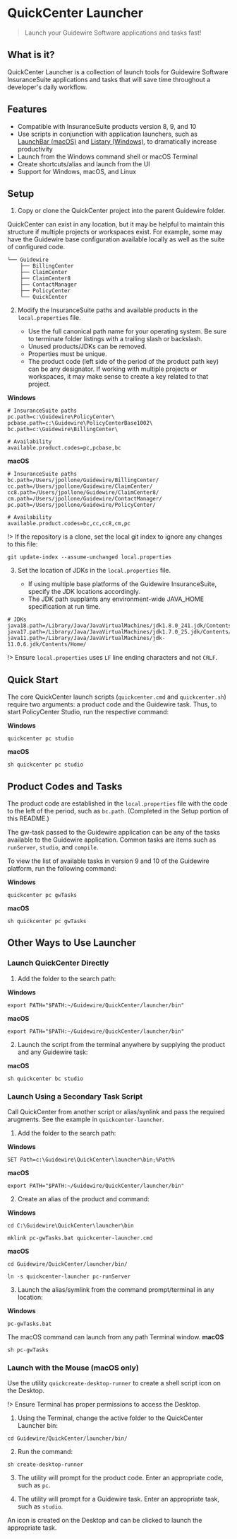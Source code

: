 # QuickCenter Launcher
> Launch your Guidewire Software applications and tasks fast!

## What is it?
QuickCenter Launcher is a collection of launch tools for Guidewire Software InsuranceSuite applications and tasks that will save time throughout a developer's daily workflow. 

## Features
- Compatible with InsuranceSuite products version 8, 9, and 10
- Use scripts in conjunction with application launchers, such as [LaunchBar (macOS)](https://www.obdev.at/products/launchbar/index.html) and [Listary (Windows)](https://www.listary.com/), to dramatically increase productivity
- Launch from the Windows command shell or macOS Terminal
- Create shortcuts/alias and launch from the UI
- Support for Windows, macOS, and Linux

## Setup

1. Copy or clone the QuickCenter project into the parent Guidewire folder. 
   
QuickCenter can exist in any location, but it may be helpful to maintain this structure if multiple projects or workspaces exist. For example, some may have the Guidewire base configuration available locally as well as the suite of configured code. 

```text
└── Guidewire
    ├── BillingCenter
    ├── ClaimCenter
    ├── ClaimCenter8
    ├── ContactManager
    ├── PolicyCenter
    └── QuickCenter
```

2. Modify the InsuranceSuite paths and available products in the `local.properties` file. 

    - Use the full canonical path name for your operating system. Be sure to terminate folder listings with a trailing slash or backslash.
    - Unused products/JDKs can be removed. 
    - Properties must be unique.
    - The product code (left side of the period of the product path key) can be any designator. If working with multiple projects or workspaces, it may make sense to create a key related to that project.


**Windows**
```text
# InsuranceSuite paths
pc.path=c:\Guidewire\PolicyCenter\
pcbase.path=c:\Guidewire\PolicyCenterBase1002\
bc.path=c:\Guidewire\BillingCenter\

# Availability 
available.product.codes=pc,pcbase,bc
```

**macOS**
```text
# InsuranceSuite paths
bc.path=/Users/jpollone/Guidewire/BillingCenter/
cc.path=/Users/jpollone/Guidewire/ClaimCenter/
cc8.path=/Users/jpollone/Guidewire/ClaimCenter8/
cm.path=/Users/jpollone/Guidewire/ContactManager/
pc.path=/Users/jpollone/Guidewire/PolicyCenter/

# Availability 
available.product.codes=bc,cc,cc8,cm,pc
```

!> If the repository is a clone, set the local git index to ignore any changes to this file:
    
```git update-index --assume-unchanged local.properties```

3. Set the location of JDKs in the `local.properties` file. 

    - If using multiple base platforms of the Guidewire InsuranceSuite, specify the JDK locations accordingly.
    - The JDK path supplants any environment-wide JAVA_HOME specification at run time.

```text
# JDKs
java18.path=/Library/Java/JavaVirtualMachines/jdk1.8.0_241.jdk/Contents/Home/
java17.path=/Library/Java/JavaVirtualMachines/jdk1.7.0_25.jdk/Contents/Home/
java11.path=/Library/Java/JavaVirtualMachines/jdk-11.0.6.jdk/Contents/Home/
```

!> Ensure ```local.properties``` uses ```LF``` line ending characters and not  ```CRLF```.


## Quick Start

The core QuickCenter launch scripts (`quickcenter.cmd` and `quickcenter.sh`) require two arguments: a product code and the Guidewire task. Thus, to start PolicyCenter Studio, run the respective command:

**Windows**

```quickcenter pc studio```

**macOS**

```sh quickcenter pc studio```


## Product Codes and Tasks
The product code are established in the ```local.properties``` file with the code to the left of the period, such as ```bc.path```. (Completed in the Setup portion of this README.)

The gw-task passed to the Guidewire application can be any of the tasks available to the Guidewire application. Common tasks are items such as ```runServer```, ```studio```, and ```compile```.

To view the list of available tasks in version 9 and 10 of the Guidewire platform, run the following command:

**Windows**

```quickcenter pc gwTasks```

**macOS**

```sh quickcenter pc gwTasks```

## Other Ways to Use Launcher

### Launch QuickCenter Directly

1. Add the folder to the search path:

**Windows**

```export PATH="$PATH:~/Guidewire/QuickCenter/launcher/bin"```

**macOS**

```export PATH="$PATH:~/Guidewire/QuickCenter/launcher/bin"```

2. Launch the script from the terminal anywhere by supplying the product and any Guidewire task:

**macOS**

```sh quickcenter bc studio```

### Launch Using a Secondary Task Script

Call QuickCenter from another script or alias/synlink and pass the required arugments. See the example in `quickcenter-launcher`. 

1. Add the folder to the search path:

**Windows**

```SET Path=c:\Guidewire\QuickCenter\launcher\bin;%Path%```

**macOS**

```export PATH="$PATH:~/Guidewire/QuickCenter/launcher/bin"```

2. Create an alias of the product and command:

**Windows**

```cd C:\Guidewire\QuickCenter\launcher\bin```

```mklink pc-gwTasks.bat quickcenter-launcher.cmd```

**macOS**

```cd Guidewire/QuickCenter/launcher/bin/```

```ln -s quickcenter-launcher pc-runServer```

3. Launch the alias/symlink from the command prompt/terminal in any location:

**Windows**

```pc-gwTasks.bat```

The macOS command can launch from any path Terminal window.
**macOS**

```sh pc-gwTasks```


### Launch with the Mouse (macOS only)

Use the utility `quickcreate-desktop-runner` to create a shell script icon on the Desktop.

!> Ensure Terminal has proper permissions to access the Desktop.

1. Using the Terminal, change the active folder to the QuickCenter Launcher bin: 

```cd Guidewire/QuickCenter/launcher/bin/```

2. Run the command: 

```sh create-desktop-runner```

3. The utility will prompt for the product code. Enter an appropriate code, such as ```pc```.

4. The utility will prompt for a Guidewire task. Enter an appropriate task, such as ```studio```.

An icon is created on the Desktop and can be clicked to launch the appropriate task.
